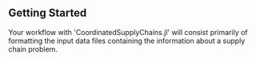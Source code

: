 ## Getting Started

Your workflow with 'CoordinatedSupplyChains.jl' will consist primarily of formatting the input data files containing the information about a supply chain problem.